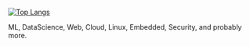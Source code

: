
[![Top Langs](https://github-readme-stats.vercel.app/api/top-langs/?username=ja-sonyun&layout=compact)](https://github.com/ja-sonyun/github-readme-stats)

ML, DataScience, Web, Cloud, Linux, Embedded, Security, and probably more.  

<!--
**Ja-sonYun/Ja-sonYun** is a ✨ _special_ ✨ repository because its `README.md` (this file) appears on your GitHub profile.

Here are some ideas to get you started:

- 🔭 I’m currently working on ...
- 🌱 I’m currently learning ...
- 👯 I’m looking to collaborate on ...
- 🤔 I’m looking for help with ...
- 💬 Ask me about ...
- 📫 How to reach me: ...
- 😄 Pronouns: ...
- ⚡ Fun fact: ...
-->
